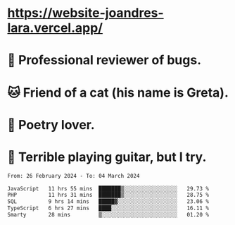 # https://website-joandres-lara.vercel.app/
# 🐛 Professional reviewer of bugs.
# 🐱 Friend of a cat (his name is Greta).
# 📜 Poetry lover.
# 🎸 Terrible playing guitar, but I try.

<!--START_SECTION:waka-->

```txt
From: 26 February 2024 - To: 04 March 2024

JavaScript   11 hrs 55 mins  ███████▒░░░░░░░░░░░░░░░░░   29.73 %
PHP          11 hrs 31 mins  ███████▒░░░░░░░░░░░░░░░░░   28.75 %
SQL          9 hrs 14 mins   █████▓░░░░░░░░░░░░░░░░░░░   23.06 %
TypeScript   6 hrs 27 mins   ████░░░░░░░░░░░░░░░░░░░░░   16.11 %
Smarty       28 mins         ▒░░░░░░░░░░░░░░░░░░░░░░░░   01.20 %
```

<!--END_SECTION:waka-->
